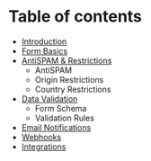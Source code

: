 # Table of contents

-   [Introduction](README.md)
-   [Form Basics](basics.md)
-   [AntiSPAM & Restrictions](antispam.md)
    -   AntiSPAM
    -   Origin Restrictions
    -   Country Restrictions
-   [Data Validation](validation.md)
    -   Form Schema
    -   Validation Rules
-   [Email Notifications](email.md)
-   [Webhooks](webhooks.md)
-   [Integrations](integrations.md)

